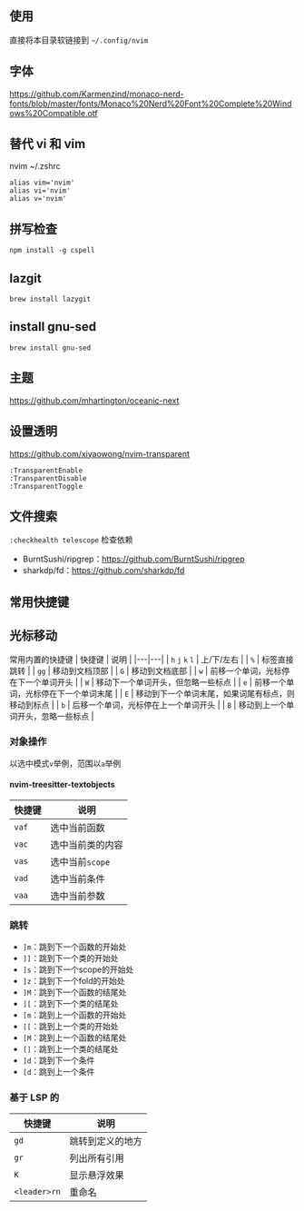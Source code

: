 ## 使用
直接将本目录软链接到 `~/.config/nvim`

## 字体

https://github.com/Karmenzind/monaco-nerd-fonts/blob/master/fonts/Monaco%20Nerd%20Font%20Complete%20Windows%20Compatible.otf

## 替代 vi 和 vim

nvim ~/.zshrc
```
alias vim='nvim'
alias vi='nvim'
alias v='nvim'
```

## 拼写检查

```
npm install -g cspell
```

## lazgit

```
brew install lazygit
```

## install gnu-sed
```
brew install gnu-sed
```

## 主题
https://github.com/mhartington/oceanic-next

## 设置透明
https://github.com/xiyaowong/nvim-transparent
```
:TransparentEnable
:TransparentDisable
:TransparentToggle
```

## 文件搜索

`:checkhealth telescope` 检查依赖
* BurntSushi/ripgrep：https://github.com/BurntSushi/ripgrep
* sharkdp/fd：https://github.com/sharkdp/fd

## 常用快捷键

## 光标移动

常用内置的快捷键
| 快捷键 | 说明 | 
|---|---|
| `h` `j` `k` `l` | 上/下/左右 | 
| `%` | 标签直接跳转 | 
| `gg` | 移动到文档顶部 | 
| `G` | 移动到文档底部 | 
| `w` | 前移一个单词，光标停在下一个单词开头 | 
| `W` | 移动下一个单词开头，但忽略一些标点 | 
| `e` | 前移一个单词，光标停在下一个单词末尾 | 
| `E` | 移动到下一个单词末尾，如果词尾有标点，则移动到标点 | 
| `b` | 后移一个单词，光标停在上一个单词开头 | 
| `B` | 移动到上一个单词开头，忽略一些标点 |

### 对象操作
以选中模式`v`举例，范围以`a`举例

#### nvim-treesitter-textobjects

| 快捷键 | 说明             |
| ------ | ---------------- |
| `vaf`  | 选中当前函数     |
| `vac`  | 选中当前类的内容 |
| `vas`  | 选中当前`scope`  |
| `vad`  | 选中当前条件     |
| `vaa`  | 选中当前参数     |

### 跳转

- `]m`：跳到下一个函数的开始处
- `]]`：跳到下一个类的开始处
- `]s`：跳到下一个scope的开始处
- `]z`：跳到下一个fold的开始处
- `]M`：跳到下一个函数的结尾处
- `][`：跳到下一个类的结尾处
- `[m`：跳到上一个函数的开始处
- `[[`：跳到上一个类的开始处
- `[M`：跳到上一个函数的结尾处
- `[]`：跳到上一个类的结尾处
- `]d`：跳到下一个条件
- `[d`：跳到上一个条件

### 基于 LSP 的
| 快捷键 | 说明 |
| ------ | ---------------- |
| `gd`   | 跳转到定义的地方 |
| `gr`   | 列出所有引用     |
| `K`    | 显示悬浮效果     |
| `<leader>rn` | 重命名     |

